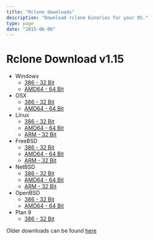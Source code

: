 ```yaml
---
title: "Rclone downloads"
description: "Download rclone binaries for your OS."
type: page
date: "2015-06-06"
---
```


Rclone Download v1.15
=====================

  * Windows
    * [386 - 32 Bit](http://downloads.rclone.org/rclone-v1.15-windows-386.zip)
    * [AMD64 - 64 Bit](http://downloads.rclone.org/rclone-v1.15-windows-amd64.zip)
  * OSX
    * [386 - 32 Bit](http://downloads.rclone.org/rclone-v1.15-osx-386.zip)
    * [AMD64 - 64 Bit](http://downloads.rclone.org/rclone-v1.15-osx-amd64.zip)
  * Linux
    * [386 - 32 Bit](http://downloads.rclone.org/rclone-v1.15-linux-386.zip)
    * [AMD64 - 64 Bit](http://downloads.rclone.org/rclone-v1.15-linux-amd64.zip)
    * [ARM - 32 Bit](http://downloads.rclone.org/rclone-v1.15-linux-arm.zip)
  * FreeBSD
    * [386 - 32 Bit](http://downloads.rclone.org/rclone-v1.15-freebsd-386.zip)
    * [AMD64 - 64 Bit](http://downloads.rclone.org/rclone-v1.15-freebsd-amd64.zip)
    * [ARM - 32 Bit](http://downloads.rclone.org/rclone-v1.15-freebsd-arm.zip)
  * NetBSD
    * [386 - 32 Bit](http://downloads.rclone.org/rclone-v1.15-netbsd-386.zip)
    * [AMD64 - 64 Bit](http://downloads.rclone.org/rclone-v1.15-netbsd-amd64.zip)
    * [ARM - 32 Bit](http://downloads.rclone.org/rclone-v1.15-netbsd-arm.zip)
  * OpenBSD
    * [386 - 32 Bit](http://downloads.rclone.org/rclone-v1.15-openbsd-386.zip)
    * [AMD64 - 64 Bit](http://downloads.rclone.org/rclone-v1.15-openbsd-amd64.zip)
  * Plan 9
    * [386 - 32 Bit](http://downloads.rclone.org/rclone-v1.15-plan9-386.zip)

Older downloads can be found [here](http://downloads.rclone.org/)
